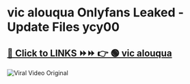 
 # vic alouqua Onlyfans Leaked - Update Files ycy00

## <h2><a href="https://clipsfans.com/vic_alouqua&ref=git">🔗 Click to LINKS ⏩⏩ 👉 🟢 vic alouqua </a></h2>

<a href="https://clipsfans.com/vic_alouqua&ref=git" rel="nofollow" data-target="animated-image.originalLink"><img src="https://i.ibb.co.com/xMMVF88/686577567.gif" alt="Viral Video Original" style="max-width: 100%; display: inline-block;" data-target="animated-image.originalImage"></a>

